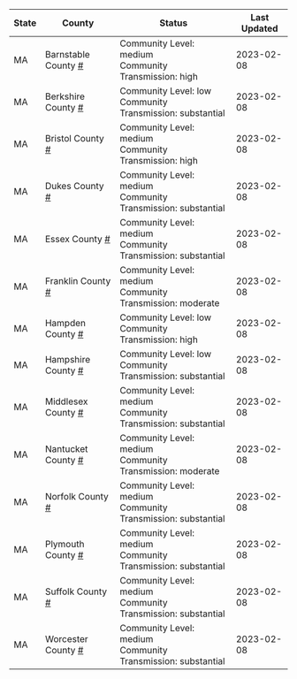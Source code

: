 State | County | Status | Last Updated
--- | --- | --- | --- 
MA | Barnstable County <a href="#barnstable_county">#</a> | <a name="barnstable_county"></a>Community Level: medium<br/>Community Transmission: high | 2023-02-08
MA | Berkshire County <a href="#berkshire_county">#</a> | <a name="berkshire_county"></a>Community Level: low<br/>Community Transmission: substantial | 2023-02-08
MA | Bristol County <a href="#bristol_county">#</a> | <a name="bristol_county"></a>Community Level: medium<br/>Community Transmission: high | 2023-02-08
MA | Dukes County <a href="#dukes_county">#</a> | <a name="dukes_county"></a>Community Level: medium<br/>Community Transmission: substantial | 2023-02-08
MA | Essex County <a href="#essex_county">#</a> | <a name="essex_county"></a>Community Level: medium<br/>Community Transmission: substantial | 2023-02-08
MA | Franklin County <a href="#franklin_county">#</a> | <a name="franklin_county"></a>Community Level: medium<br/>Community Transmission: moderate | 2023-02-08
MA | Hampden County <a href="#hampden_county">#</a> | <a name="hampden_county"></a>Community Level: low<br/>Community Transmission: high | 2023-02-08
MA | Hampshire County <a href="#hampshire_county">#</a> | <a name="hampshire_county"></a>Community Level: low<br/>Community Transmission: substantial | 2023-02-08
MA | Middlesex County <a href="#middlesex_county">#</a> | <a name="middlesex_county"></a>Community Level: medium<br/>Community Transmission: substantial | 2023-02-08
MA | Nantucket County <a href="#nantucket_county">#</a> | <a name="nantucket_county"></a>Community Level: medium<br/>Community Transmission: moderate | 2023-02-08
MA | Norfolk County <a href="#norfolk_county">#</a> | <a name="norfolk_county"></a>Community Level: medium<br/>Community Transmission: substantial | 2023-02-08
MA | Plymouth County <a href="#plymouth_county">#</a> | <a name="plymouth_county"></a>Community Level: medium<br/>Community Transmission: substantial | 2023-02-08
MA | Suffolk County <a href="#suffolk_county">#</a> | <a name="suffolk_county"></a>Community Level: medium<br/>Community Transmission: substantial | 2023-02-08
MA | Worcester County <a href="#worcester_county">#</a> | <a name="worcester_county"></a>Community Level: medium<br/>Community Transmission: substantial | 2023-02-08
